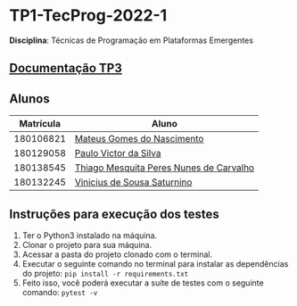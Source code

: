 # TP1-TecProg-2022-1

**Disciplina**: Técnicas de Programação em Plataformas Emergentes <br>

## [Documentação TP3](https://github.com/viniciussaturnino/TP1-TecProg-2022-1/blob/main/docs/tp3.md)

## Alunos
|Matrícula | Aluno |
| -- | -- |
| 180106821  |  [Mateus Gomes do Nascimento](https://github.com/matgomes21) |
| 180129058  |  [Paulo Victor da Silva](https://github.com/twistershark) |
| 180138545  |  [Thiago Mesquita Peres Nunes de Carvalho](https://github.com/thiagompc) |
| 180132245  |  [Vinicius de Sousa Saturnino](https://github.com/viniciussaturnino) |

## Instruções para execução dos testes
1. Ter o Python3 instalado na máquina.
2. Clonar o projeto para sua máquina.
3. Acessar a pasta do projeto clonado com o terminal.
4. Executar o seguinte comando no terminal para instalar as dependências do projeto: `pip install -r requirements.txt`
5. Feito isso, você poderá executar a suíte de testes com o seguinte comando: `pytest -v`
